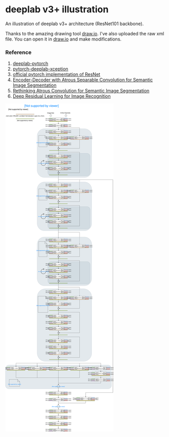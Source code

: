 # deeplab v3+ illustration
An illustration of deeplab v3+ architecture (ResNet101 backbone). 

Thanks to the amazing drawing tool [draw.io](https://www.draw.io). I've also uploaded the raw xml file. You can open it in [draw.io](https://www.draw.io) and make modifications.

### Reference
1. [deeplab-pytorch](https://github.com/kazuto1011/deeplab-pytorch)
2. [pytorch-deeplab-xception](https://github.com/jfzhang95/pytorch-deeplab-xception)
3. [official pytorch implementation of ResNet](https://github.com/pytorch/vision/blob/master/torchvision/models/resnet.py)
4. [Encoder-Decoder with Atrous Separable Convolution for Semantic Image Segmentation](https://arxiv.org/abs/1802.02611)
5. [Rethinking Atrous Convolution for Semantic Image Segmentation](https://arxiv.org/abs/1706.05587)
6. [Deep Residual Learning for Image Recognition](https://arxiv.org/abs/1512.03385)


![DeepLab v3+ resnet](DeepLab_v3+.svg)
